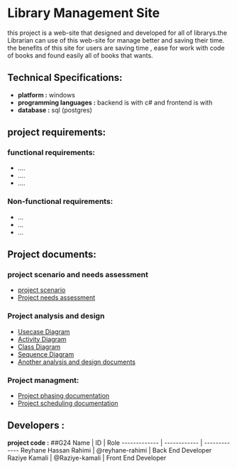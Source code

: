 # Library Management Site
this project is a web-site that designed and developed for all of librarys.the Librarian can use of this web-site for manage better and saving their time. the benefits of this site for users are saving time , ease for work with code of books and found easily all of books that wants.

## Technical Specifications:
* **platform :** windows
* **programming languages :** backend is with c# and frontend is with
* **database :** sql (postgres)

## project requirements:
### functional requirements:
* ....
* ....
* ....

### Non-functional requirements:
* ...
* ...
* ...

## Project documents:
### project scenario and needs assessment
* [project scenario](/Documentation/Scenario.md)
* [Project needs assessment](/)
### Project analysis and design
* [Usecase Diagram](/)
* [Activity Diagram](/)
* [Class Diagram](/)
* [Sequence Diagram](/)
* [Another analysis and design documents](/)

### Project managment:
* [Project phasing documentation](/)
* [Project scheduling documentation](/)

## Developers :
**project code :** ##G24
Name  | ID | Role
 ------------- | ------------ | -------------
Reyhane Hassan Rahimi | @reyhane-rahimi | Back End Developer
Raziye Kamali | @Raziye-kamali | Front End Developer
